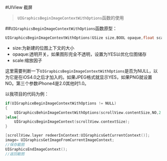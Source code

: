#UIView 截屏

>`UIGraphicsBeginImageContextWithOptions`函数的使用


##`UIGraphicsBeginImageContextWithOptions`函数原型：

```Objective-C
UIGraphicsBeginImageContextWithOptions(GSize size,BOOL opaque,float scale);
```

- size:为新建的位图上下文的大小
- opaque:透明开关，如果图形完全不透明，设置为YES以优化位图储存
- scale:缩放因子

这里需要判断一下`UIGrapbicsBeginImageContextWithOptions`是否为NULL，以为它是在iOS4.0之后才加入的。如果JPEG格式就显示YES，如果PNG就设置NO。第三个参数iPhone4是2.0其他时1.0。

以我项目的代码为例：

```Objective-C
if(UIGraphiceBeginImageContextWithOptions != NULL)
{
	UIGraphicsBehinImageContextWithOptions(scrollView.contentSize,NO,2.0);
}else{
	UIGraphicsBeginImageContext(scrollView.contextSize);
}

[scrollView.layer redeerInContext:UIGraphicsGetCurrentContext()];
image= UIGraphicsGetImageFromCurrentImageContext;
//保存截图
UIGraphicsEndImageContext();
//返回截图
```